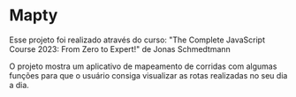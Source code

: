 # Mapty
Esse projeto foi realizado através do curso:  "The Complete JavaScript Course 2023: From Zero to Expert!" de Jonas Schmedtmann

O projeto mostra um aplicativo de mapeamento de corridas com algumas funções para que o usuário consiga visualizar as rotas realizadas no seu dia a dia.
